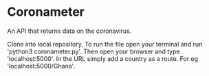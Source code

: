 # Coronameter
An API that returns data on the coronavirus. 

Clone into local repository. To run the file open your terminal and run 'python3 coronameter.py'.
Then open your browser and type 'localhost:5000'. In the URL simply add a country as a route. 
For eg 'localhost:5000/Ghana'. 
